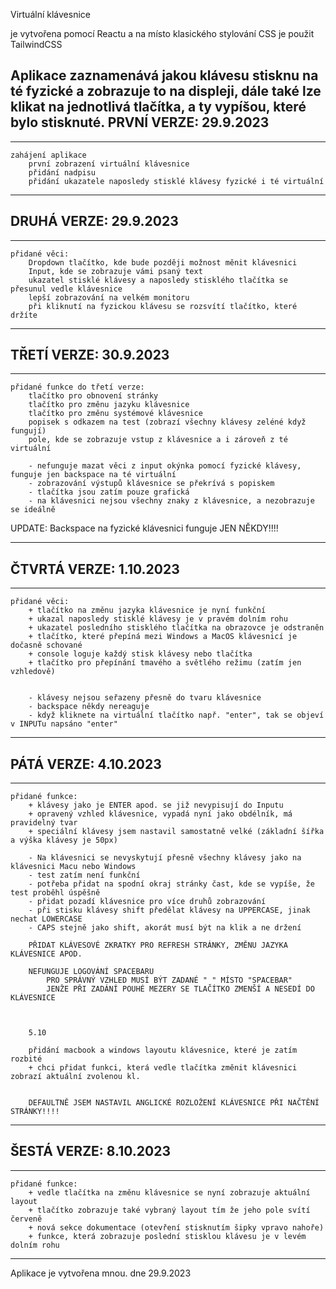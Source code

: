 Virtuální klávesnice

je vytvořena pomocí Reactu a na místo klasického stylování CSS je použit TailwindCSS

Aplikace zaznamenává jakou klávesu stisknu na té fyzické a zobrazuje to na displeji,
dále také lze klikat na jednotlivá tlačítka, a ty vypíšou, které bylo stisknuté.
PRVNÍ VERZE: 29.9.2023
---------------------------
_________________________________
    zahájení aplikace
        první zobrazení virtuální klávesnice
        přidání nadpisu
        přidání ukazatele naposledy stisklé klávesy fyzické i té virtuální
_________________________________

DRUHÁ VERZE: 29.9.2023
---------------------------
_____________________________________________________________________
    přidané věci:
        Dropdown tlačítko, kde bude později možnost měnit klávesnici
        Input, kde se zobrazuje vámi psaný text
        ukazatel stisklé klávesy a naposledy stisklého tlačítka se přesunul vedle klávesnice
        lepší zobrazování na velkém monitoru
        při kliknutí na fyzickou klávesu se rozsvítí tlačítko, které držíte

_____________________________________________________________________

TŘETÍ VERZE: 30.9.2023
---------------------------------------
______________________________________________________________________
    přidané funkce do třetí verze:
        tlačítko pro obnovení stránky
        tlačítko pro změnu jazyku klávesnice
        tlačítko pro změnu systémové klávesnice
        popisek s odkazem na test (zobrazí všechny klávesy zeléné když fungují)
        pole, kde se zobrazuje vstup z klávesnice a i zároveň z té virtuální

        - nefunguje mazat věci z input okýnka pomocí fyzické klávesy, funguje jen backspace na té virtuální
        - zobrazování výstupů klávesnice se překrívá s popiskem 
        - tlačítka jsou zatím pouze grafická
        - na klávesnici nejsou všechny znaky z klávesnice, a nezobrazuje se ideálně


UPDATE:
    Backspace na fyzické klávesnici funguje JEN NĚKDY!!!!
__________________________________________________________________________


ČTVRTÁ VERZE: 1.10.2023
---------------------------
_____________________________________________________________________
    přidané věci:
        + tlačítko na změnu jazyka klávesnice je nyní funkční
        + ukazal naposledy stisklé klávesy je v pravém dolním rohu
        + ukazatel posledního stisklého tlačítka na obrazovce je odstraněn
        + tlačítko, které přepíná mezi Windows a MacOS klávesnicí je dočasně schované
        + console loguje každý stisk klávesy nebo tlačítka
        + tlačítko pro přepínání tmavého a světlého režimu (zatím jen vzhledově)


        - klávesy nejsou seřazeny přesně do tvaru klávesnice
        - backspace někdy nereaguje
        - když kliknete na virtuální tlačítko např. "enter", tak se objeví v INPUTu napsáno "enter"

_____________________________________________________________________


PÁTÁ VERZE: 4.10.2023
---------------------------
_____________________________________________________________________
    přidané funkce:
        + klávesy jako je ENTER apod. se již nevypisují do Inputu
        + opravený vzhled klávesnice, vypadá nyní jako obdélník, má pravidelný tvar
        + speciální klávesy jsem nastavil samostatně velké (základní šířka a výška klávesy je 50px)

        - Na klávesnici se nevyskytují přesně všechny klávesy jako na klávesnici Macu nebo Windows
        - test zatím není funkční  
        - potřeba přidat na spodní okraj stránky čast, kde se vypíše, že test proběhl úspěšně
        - přidat pozadí klávesnice pro více druhů zobrazování
        - při stisku klávesy shift předělat klávesy na UPPERCASE, jinak nechat LOWERCASE
        - CAPS stejně jako shift, akorát musí být na klik a ne držení
        
        PŘIDAT KLÁVESOVÉ ZKRATKY PRO REFRESH STRÁNKY, ZMĚNU JAZYKA KLÁVESNICE APOD.

        NEFUNGUJE LOGOVÁNÍ SPACEBARU
            PRO SPRÁVNÝ VZHLED MUSÍ BÝT ZADANÉ " " MÍSTO "SPACEBAR"
            JENŽE PŘI ZADÁNÍ POUHÉ MEZERY SE TLAČÍTKO ZMENŠÍ A NESEDÍ DO KLÁVESNICE


        
        5.10
        
        přidání macbook a windows layoutu klávesnice, které je zatím rozbité
        + chci přidat funkci, která vedle tlačítka změnit klávesnici zobrazí aktuální zvolenou kl.


        DEFAULTNĚ JSEM NASTAVIL ANGLICKÉ ROZLOŽENÍ KLÁVESNICE PŘI NAČTĚNÍ STRÁNKY!!!!
_____________________________________________________________________

ŠESTÁ VERZE: 8.10.2023
---------------------------
__________________________________________________________________________
    přidané funkce:
        + vedle tlačítka na změnu klávesnice se nyní zobrazuje aktuální layout
        + tlačítko zobrazuje také vybraný layout tím že jeho pole svítí červeně
        + nová sekce dokumentace (otevření stisknutím šipky vpravo nahoře)
        + funkce, která zobrazuje poslední stisklou klávesu je v levém dolním rohu
__________________________________________________________________________



Aplikace je vytvořena mnou.
dne 29.9.2023